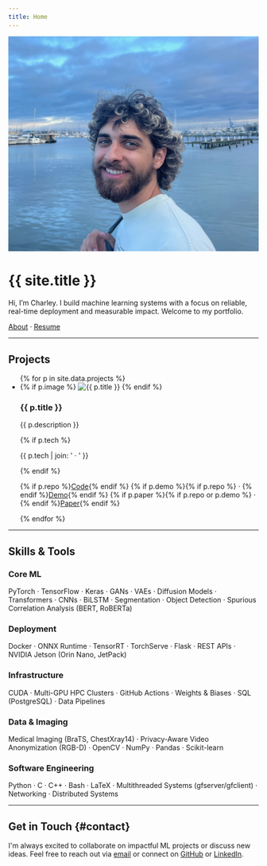 ```yaml
---
title: Home
---
```


<link rel="stylesheet" href="{{ '/assets/css/custom.css' | relative_url }}">

<div class="hero">
  <img class="hero-pic" src="/assets/img/charley.jpeg" alt="Charley Sanchez portrait">
  <div class="hero-text">
    <h1>{{ site.title }}</h1>
    <p>Hi, I’m Charley. I build machine learning systems with a focus on reliable, real-time deployment and measurable impact. Welcome to my portfolio.</p>
    <p class="hero-links">
      <a href="/about/">About</a> · 
      <a href="/assets/docs/Charley_Sanchez_Resume.pdf" target="_blank">Resume</a>
    </p>
  </div>
</div>

---

## Projects

<ul class="grid">
{% for p in site.data.projects %}
  <li class="card">
    {% if p.image %}
      <img src="{{ p.image | relative_url }}" alt="{{ p.title }}">
    {% endif %}
    <h3>{{ p.title }}</h3>
    <p>{{ p.description }}</p>
    {% if p.tech %}
      <p class="meta">{{ p.tech | join: ' · ' }}</p>
    {% endif %}
    <p class="links">
      {% if p.repo %}<a href="{{ p.repo }}" target="_blank">Code</a>{% endif %}
      {% if p.demo %}{% if p.repo %} · {% endif %}<a href="{{ p.demo }}" target="_blank">Demo</a>{% endif %}
      {% if p.paper %}{% if p.repo or p.demo %} · {% endif %}<a href="{{ p.paper }}" target="_blank">Paper</a>{% endif %}
    </p>
  </li>
{% endfor %}
</ul>



---
## Skills & Tools

<div class="skills">
  <h3>Core ML</h3>
  <p>PyTorch · TensorFlow · Keras · GANs · VAEs · Diffusion Models · Transformers · CNNs · BiLSTM · Segmentation · Object Detection · Spurious Correlation Analysis (BERT, RoBERTa)</p>

  <h3>Deployment</h3>
  <p>Docker · ONNX Runtime · TensorRT · TorchServe · Flask · REST APIs · NVIDIA Jetson (Orin Nano, JetPack)</p>

  <h3>Infrastructure</h3>
  <p>CUDA · Multi-GPU HPC Clusters · GitHub Actions · Weights & Biases · SQL (PostgreSQL) · Data Pipelines</p>

  <h3>Data & Imaging</h3>
  <p>Medical Imaging (BraTS, ChestXray14) · Privacy-Aware Video Anonymization (RGB-D) · OpenCV · NumPy · Pandas · Scikit-learn</p>

  <h3>Software Engineering</h3>
  <p>Python · C · C++ · Bash · LaTeX · Multithreaded Systems (gfserver/gfclient) · Networking · Distributed Systems</p>
</div>

---

## Get in Touch {#contact}

I'm always excited to collaborate on impactful ML projects or discuss new ideas. Feel free to reach out via <a href="mailto:charleysanchez@gmail.com">email</a> or connect on <a href="https://github.com/charleysanchez" target="_blank">GitHub</a> or <a href="https://www.linkedin.com/in/charley-sanchez-034745297/" target="_blank">LinkedIn</a>.

